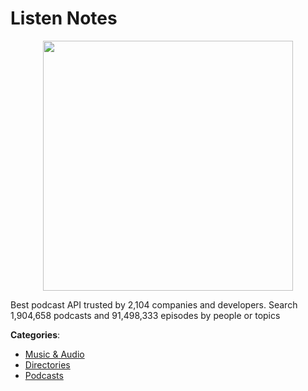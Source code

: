 # Listen Notes
<p align="center">
    <img width="400" src="https://raw.githubusercontent.com/apis-list/apis-list/apis/listen-notes/logo_256x256.png" />
</p>

Best podcast API trusted by 2,104 companies and developers. Search 1,904,658 podcasts and 91,498,333 episodes by people or topics



**Categories**:
- [Music & Audio](https://github.com/apis-list/apis-list#music-and-audio)
- [Directories](https://github.com/apis-list/apis-list#directories)
- [Podcasts](https://github.com/apis-list/apis-list#podcasts)






